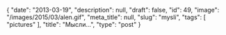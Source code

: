 {
    "date": "2013-03-19",
    "description": null,
    "draft": false,
    "id": 49,
    "image": "/images/2015/03/alen.gif",
    "meta_title": null,
    "slug": "mysli",
    "tags": [
        "pictures"
    ],
    "title": "Мысли...",
    "type": "post"
}


